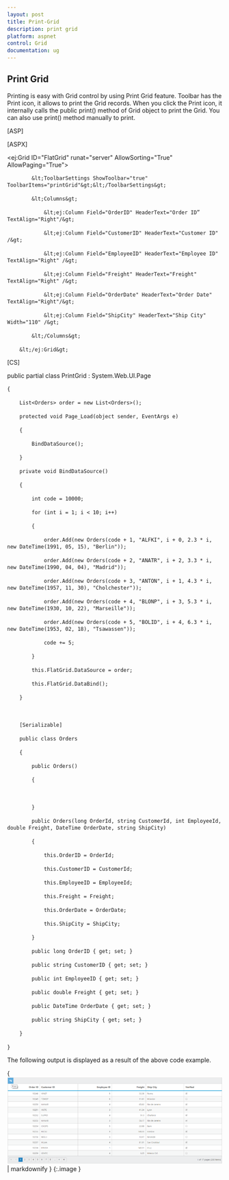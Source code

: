 ```yaml
---
layout: post
title: Print-Grid
description: print grid
platform: aspnet
control: Grid
documentation: ug
---
```


## Print Grid

Printing is easy with Grid control by using Print Grid feature. Toolbar has the Print icon, it allows to print the Grid records. When you click the Print icon, it internally calls the public print() method of Grid object to print the Grid. You can also use print() method manually to print.



[ASP]



[ASPX]

&lt;ej:Grid ID="FlatGrid" runat="server" AllowSorting="True" AllowPaging="True"&gt;

            &lt;ToolbarSettings ShowToolbar="true" ToolbarItems="printGrid"&gt;&lt;/ToolbarSettings&gt;

            &lt;Columns&gt;

                &lt;ej:Column Field="OrderID" HeaderText="Order ID” TextAlign="Right"/&gt;

                &lt;ej:Column Field="CustomerID" HeaderText="Customer ID" /&gt;

                &lt;ej:Column Field="EmployeeID" HeaderText="Employee ID" TextAlign="Right" /&gt;

                &lt;ej:Column Field="Freight" HeaderText="Freight" TextAlign="Right" /&gt;

                &lt;ej:Column Field="OrderDate" HeaderText="Order Date" TextAlign="Right"/&gt;

                &lt;ej:Column Field="ShipCity" HeaderText="Ship City" Width="110" /&gt;

            &lt;/Columns&gt;

        &lt;/ej:Grid&gt;



[CS]

public partial class PrintGrid : System.Web.UI.Page

    {

        List<Orders> order = new List<Orders>();

        protected void Page_Load(object sender, EventArgs e)

        {

            BindDataSource();

        }

        private void BindDataSource()

        {

            int code = 10000;

            for (int i = 1; i < 10; i++)

            {

                order.Add(new Orders(code + 1, "ALFKI", i + 0, 2.3 * i, new DateTime(1991, 05, 15), "Berlin"));

                order.Add(new Orders(code + 2, "ANATR", i + 2, 3.3 * i, new DateTime(1990, 04, 04), "Madrid"));

                order.Add(new Orders(code + 3, "ANTON", i + 1, 4.3 * i, new DateTime(1957, 11, 30), "Cholchester"));

                order.Add(new Orders(code + 4, "BLONP", i + 3, 5.3 * i, new DateTime(1930, 10, 22), "Marseille"));

                order.Add(new Orders(code + 5, "BOLID", i + 4, 6.3 * i, new DateTime(1953, 02, 18), "Tsawassen"));

                code += 5;

            }

            this.FlatGrid.DataSource = order;

            this.FlatGrid.DataBind();

        }



        [Serializable]

        public class Orders

        {

            public Orders()

            {



            }

            public Orders(long OrderId, string CustomerId, int EmployeeId, double Freight, DateTime OrderDate, string ShipCity)

            {

                this.OrderID = OrderId;

                this.CustomerID = CustomerId;

                this.EmployeeID = EmployeeId;

                this.Freight = Freight;

                this.OrderDate = OrderDate;

                this.ShipCity = ShipCity;

            }

            public long OrderID { get; set; }

            public string CustomerID { get; set; }

            public int EmployeeID { get; set; }

            public double Freight { get; set; }

            public DateTime OrderDate { get; set; }

            public string ShipCity { get; set; }

        }

    }



The following output is displayed as a result of the above code example.

{ ![](Print-Grid_images/Print-Grid_img1.png) | markdownify }
{:.image }


